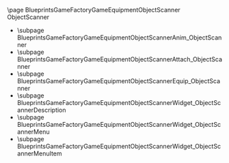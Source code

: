 \page BlueprintsGameFactoryGameEquipmentObjectScanner ObjectScanner
- \subpage BlueprintsGameFactoryGameEquipmentObjectScannerAnim_ObjectScanner
- \subpage BlueprintsGameFactoryGameEquipmentObjectScannerAttach_ObjectScanner
- \subpage BlueprintsGameFactoryGameEquipmentObjectScannerEquip_ObjectScanner
- \subpage BlueprintsGameFactoryGameEquipmentObjectScannerWidget_ObjectScannerDescription
- \subpage BlueprintsGameFactoryGameEquipmentObjectScannerWidget_ObjectScannerMenu
- \subpage BlueprintsGameFactoryGameEquipmentObjectScannerWidget_ObjectScannerMenuItem

